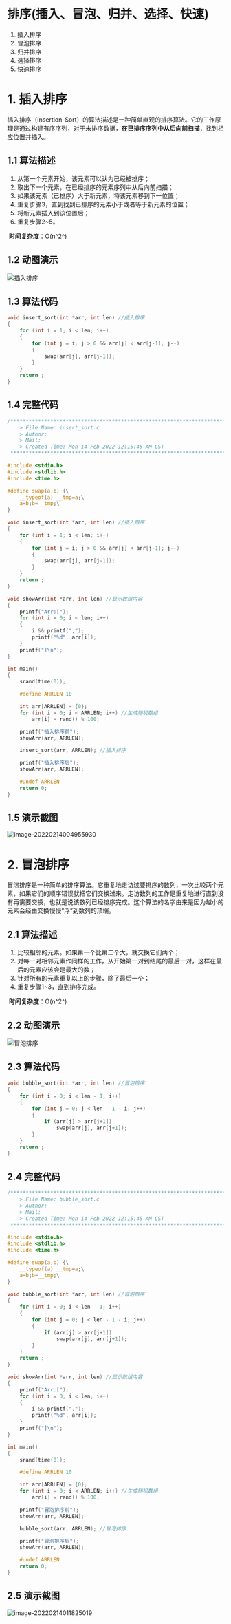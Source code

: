 # 排序(插入、冒泡、归并、选择、快速)

1. 插入排序
2. 冒泡排序
3. 归并排序
4. 选择排序
5. 快速排序



# 1. 插入排序

​	插入排序（Insertion-Sort）的算法描述是一种简单直观的排序算法。它的工作原理是通过构建有序序列，对于未排序数据，**在已排序序列中从后向前扫描**，找到相应位置并插入。



## 1.1 算法描述

1. 从第一个元素开始，该元素可以认为已经被排序；
2. 取出下一个元素，在已经排序的元素序列中从后向前扫描；
3. 如果该元素（已排序）大于新元素，将该元素移到下一位置；
4. 重复步骤3，直到找到已排序的元素小于或者等于新元素的位置；
5. 将新元素插入到该位置后；
6. 重复步骤2~5。

​	**时间复杂度**：O(n^2^)



## 1.2 动图演示

![插入排序](../../../picture/排序/插入排序.gif)



## 1.3 算法代码

```c
void insert_sort(int *arr, int len) //插入排序
{
    for (int i = 1; i < len; i++)
    {
        for (int j = i; j > 0 && arr[j] < arr[j-1]; j--)
        {
            swap(arr[j], arr[j-1]);
        }
    }
    return ;
}
```



## 1.4 完整代码

```c
/*************************************************************************
	> File Name: insert_sort.c
	> Author: 
	> Mail: 
	> Created Time: Mon 14 Feb 2022 12:15:45 AM CST
 ************************************************************************/

#include <stdio.h>
#include <stdlib.h>
#include <time.h>

#define swap(a,b) {\
    __typeof(a) __tmp=a;\
    a=b;b=__tmp;\
}

void insert_sort(int *arr, int len) //插入排序
{
    for (int i = 1; i < len; i++)
    {
        for (int j = i; j > 0 && arr[j] < arr[j-1]; j--)
        {
            swap(arr[j], arr[j-1]);
        }
    }
    return ;
}

void showArr(int *arr, int len) //显示数组内容
{
    printf("Arr:[");
    for (int i = 0; i < len; i++)
    {
        i && printf(",");
        printf("%d", arr[i]);
    }
    printf("]\n");
}

int main()
{
    srand(time(0));

    #define ARRLEN 10

    int arr[ARRLEN] = {0};
    for (int i = 0; i < ARRLEN; i++) //生成随机数组
        arr[i] = rand() % 100;

    printf("插入排序前");
    showArr(arr, ARRLEN);

    insert_sort(arr, ARRLEN); //插入排序

    printf("插入排序后");
    showArr(arr, ARRLEN);

    #undef ARRLEN
    return 0;
}
```



## 1.5 演示截图

![image-20220214004955930](../../../picture/排序/image-20220214004955930.png)



# 2. 冒泡排序

​	冒泡排序是一种简单的排序算法。它重复地走访过要排序的数列，一次比较两个元素，如果它们的顺序错误就把它们交换过来。走访数列的工作是重复地进行直到没有再需要交换，也就是说该数列已经排序完成。这个算法的名字由来是因为越小的元素会经由交换慢慢“浮”到数列的顶端。 



## 2.1 算法描述

1. 比较相邻的元素。如果第一个比第二个大，就交换它们两个；
2. 对每一对相邻元素作同样的工作，从开始第一对到结尾的最后一对，这样在最后的元素应该会是最大的数；
3. 针对所有的元素重复以上的步骤，除了最后一个；
4. 重复步骤1~3，直到排序完成。

​	**时间复杂度**：O(n^2^)



## 2.2 动图演示

![冒泡排序](../../../picture/排序(插入、冒泡、归并、选择、快速)/冒泡排序.gif)



## 2.3 算法代码

```c
void bubble_sort(int *arr, int len) //冒泡排序
{
    for (int i = 0; i < len - 1; i++)
    {
        for (int j = 0; j < len - 1 - i; j++)
        {
            if (arr[j] > arr[j+1])
                swap(arr[j], arr[j+1]);
        }
    }
    return ;
}
```



## 2.4 完整代码

```c
/*************************************************************************
	> File Name: bubble_sort.c
	> Author: 
	> Mail: 
	> Created Time: Mon 14 Feb 2022 12:15:45 AM CST
 ************************************************************************/

#include <stdio.h>
#include <stdlib.h>
#include <time.h>

#define swap(a,b) {\
    __typeof(a) __tmp=a;\
    a=b;b=__tmp;\
}

void bubble_sort(int *arr, int len) //冒泡排序
{
    for (int i = 0; i < len - 1; i++)
    {
        for (int j = 0; j < len - 1 - i; j++)
        {
            if (arr[j] > arr[j+1])
                swap(arr[j], arr[j+1]);
        }
    }
    return ;
}

void showArr(int *arr, int len) //显示数组内容
{
    printf("Arr:[");
    for (int i = 0; i < len; i++)
    {
        i && printf(",");
        printf("%d", arr[i]);
    }
    printf("]\n");
}

int main()
{
    srand(time(0));

    #define ARRLEN 10

    int arr[ARRLEN] = {0};
    for (int i = 0; i < ARRLEN; i++) //生成随机数组
        arr[i] = rand() % 100;

    printf("冒泡排序前");
    showArr(arr, ARRLEN);

    bubble_sort(arr, ARRLEN); //冒泡排序

    printf("冒泡排序后");
    showArr(arr, ARRLEN);

    #undef ARRLEN
    return 0;
}
```



## 2.5 演示截图

![image-20220214011825019](../../../picture/排序(插入、冒泡、归并、选择、快速)/image-20220214011825019.png)



